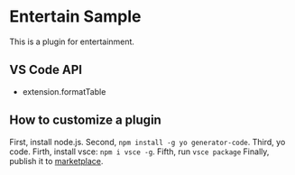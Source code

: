 # Entertain Sample

This is a plugin for entertainment.

## VS Code API
- extension.formatTable

## How to customize a plugin

First, install node.js.
Second, `npm install -g yo generator-code`.
Third, yo code.
Firth, install vsce: `npm i vsce -g`.
Fifth, run `vsce package`
Finally, publish it to [marketplace](https://marketplace.visualstudio.com/).
